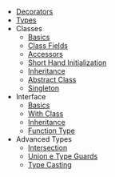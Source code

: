 - [Decorators](docs/development/typescript/decorators.md)
- [Types](docs/development/typescript/types.md)
- Classes
  - [Basics](docs/development/typescript/classes/basics.md)
  - [Class Fields](docs/development/typescript/classes/class-fields)
  - [Accessors](docs/development/typescript/classes/acessors)
  - [Short Hand Initialization](docs/development/typescript/classes/short-hand-initialization)
  - [Inheritance](docs/development/typescript/classes/inheritance)
  - [Abstract Class](docs/development/typescript/classes/abstract-class)
  - [Singleton](docs/development/typescript/classes/singleton)
- Interface
  - [Basics](docs/development/typescript/interface/basics.md)
  - [With Class](docs/development/typescript/interface/with-class.md)
  - [Inheritance](docs/development/typescript/interface/inheritance.md)
  - [Function Type](docs/development/typescript/interface/function-type.md)
- Advanced Types
  - [Intersection](docs/development/typescript/advanced/intersection.md)
  - [Union e Type Guards](docs/development/typescript/advanced/union.md)
  - [Type Casting](docs/development/typescript/advanced/casting.md)
